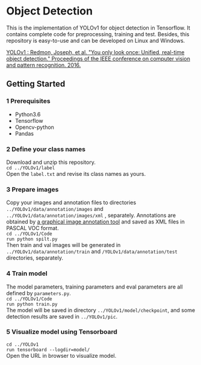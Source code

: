 # Object Detection
This is the implementation of YOLOv1 for object detection in Tensorflow. It contains complete code for preprocessing, training and test. Besides, this repository is easy-to-use and can be developed on Linux and Windows.  

[YOLOv1 : Redmon, Joseph, et al. "You only look once: Unified, real-time object detection." Proceedings of the IEEE conference on computer vision and pattern recognition. 2016.](https://arxiv.org/abs/1506.02640)

## Getting Started
### 1 Prerequisites  
* Python3.6  
* Tensorflow  
* Opencv-python  
* Pandas  

### 2 Define your class names  
Download  and unzip this repository.  
`cd ../YOLOv1/label`  
Open the `label.txt` and revise its class names as yours.  

### 3 Prepare images  
Copy your images and annotation files to directories `../YOLOv1/data/annotation/images` and `../YOLOv1/data/annotation/images/xml` , separately. Annotations are obtained by [a graphical image annotation tool](https://github.com/tzutalin/labelImg) and  saved as XML files in PASCAL VOC format.  
`cd ../YOLOv1/Code`  
`run python spilt.py`  
Then train and val images will be generated in  `../YOLOv1/data/annotation/train` and  `/YOLOv1/data/annotation/test` directories, separately.  

### 4 Train model  
The model parameters, training parameters and eval parameters are all defined by `parameters.py`.  
`cd ../YOLOv1/Code`  
`run python train.py`  
The model will be saved in directory `../YOLOv1/model/checkpoint`, and some detection results are saved in `../YOLOv1/pic`. 
 
### 5 Visualize model using Tensorboard  
`cd ../YOLOv1`  
`run tensorboard --logdir=model/`   
Open the URL in browser to visualize model.  
